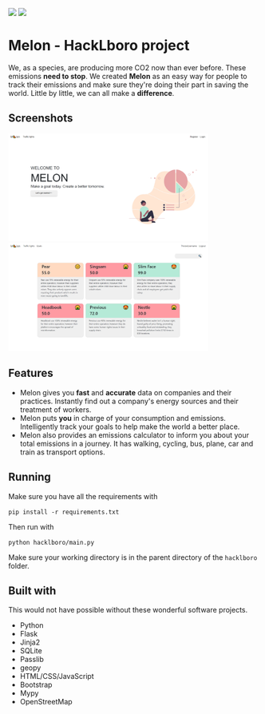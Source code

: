﻿[<img src="https://img.shields.io/github/workflow/status/DanielMaywood/hacklboro-team1/HackLboro">](https://github.com/DanielMaywood/hacklboro-team1/actions)
<img src="https://img.shields.io/github/repo-size/DanielMaywood/hacklboro-team1">

# Melon - HackLboro project

We, as a species, are producing more CO2 now than ever before. These emissions **need to stop**. We created **Melon** as
an easy way for people to track their emissions and make sure they're doing their part in saving the world. Little by
little, we can all make a **difference**.

## Screenshots

<img width="400" src="images/home.png">

<img width="400" src="images/traffic.png">

## Features

* Melon gives you **fast** and **accurate** data on companies and their practices. Instantly find out a company's energy
sources and their treatment of workers.
* Melon puts **you** in charge of your consumption and emissions. Intelligently track your goals to help make the
world a better place.
* Melon also provides an emissions calculator to inform you about your total emissions in a journey.
It has walking, cycling, bus, plane, car and train as transport options.

## Running

Make sure you have all the requirements with
```
pip install -r requirements.txt
```

Then run with
```
python hacklboro/main.py
```

Make sure your working directory is in the parent directory of the `hacklboro` folder.

## Built with
This would not have possible without these wonderful software projects.

* Python
* Flask
* Jinja2
* SQLite
* Passlib
* geopy
* HTML/CSS/JavaScript
* Bootstrap
* Mypy
* OpenStreetMap
